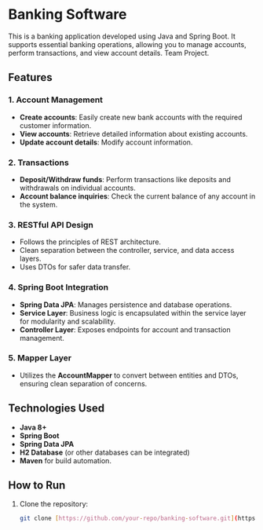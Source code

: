 # Banking Software

This is a banking application developed using Java and Spring Boot. It supports essential banking operations, allowing you to manage accounts, perform transactions, and view account details. Team Project.

## Features

### 1. Account Management
- **Create accounts**: Easily create new bank accounts with the required customer information.
- **View accounts**: Retrieve detailed information about existing accounts.
- **Update account details**: Modify account information.

### 2. Transactions
- **Deposit/Withdraw funds**: Perform transactions like deposits and withdrawals on individual accounts.
- **Account balance inquiries**: Check the current balance of any account in the system.

### 3. RESTful API Design
- Follows the principles of REST architecture.
- Clean separation between the controller, service, and data access layers.
- Uses DTOs for safer data transfer.

### 4. Spring Boot Integration
- **Spring Data JPA**: Manages persistence and database operations.
- **Service Layer**: Business logic is encapsulated within the service layer for modularity and scalability.
- **Controller Layer**: Exposes endpoints for account and transaction management.

### 5. Mapper Layer
- Utilizes the **AccountMapper** to convert between entities and DTOs, ensuring clean separation of concerns.

## Technologies Used
- **Java 8+**
- **Spring Boot**
- **Spring Data JPA**
- **H2 Database** (or other databases can be integrated)
- **Maven** for build automation.

## How to Run

1. Clone the repository:
   ```bash
   git clone [https://github.com/your-repo/banking-software.git](https://github.com/theBhavyaaggarwal81/Banking_Application_SpringBoot.git)
